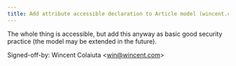 ```yaml
---
title: Add attribute accessible declaration to Article model (wincent.com, f39c25c)
---
```


The whole thing is accessible, but add this anyway as basic good security practice (the model may be extended in the future).

Signed-off-by: Wincent Colaiuta &lt;win@wincent.com&gt;
